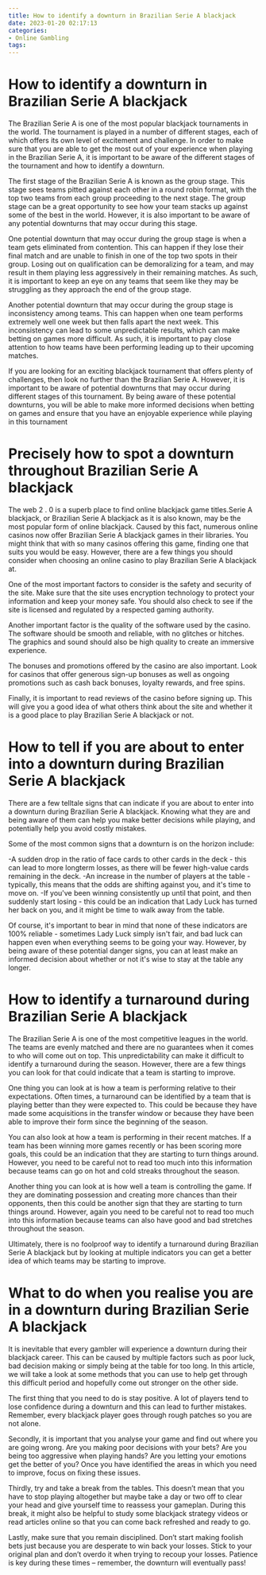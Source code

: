 ```yaml
---
title: How to identify a downturn in Brazilian Serie A blackjack
date: 2023-01-20 02:17:13
categories:
- Online Gambling
tags:
---
```



#  How to identify a downturn in Brazilian Serie A blackjack

The Brazilian Serie A is one of the most popular blackjack tournaments in the world. The tournament is played in a number of different stages, each of which offers its own level of excitement and challenge. In order to make sure that you are able to get the most out of your experience when playing in the Brazilian Serie A, it is important to be aware of the different stages of the tournament and how to identify a downturn.

The first stage of the Brazilian Serie A is known as the group stage. This stage sees teams pitted against each other in a round robin format, with the top two teams from each group proceeding to the next stage. The group stage can be a great opportunity to see how your team stacks up against some of the best in the world. However, it is also important to be aware of any potential downturns that may occur during this stage.

One potential downturn that may occur during the group stage is when a team gets eliminated from contention. This can happen if they lose their final match and are unable to finish in one of the top two spots in their group. Losing out on qualification can be demoralizing for a team, and may result in them playing less aggressively in their remaining matches. As such, it is important to keep an eye on any teams that seem like they may be struggling as they approach the end of the group stage.

Another potential downturn that may occur during the group stage is inconsistency among teams. This can happen when one team performs extremely well one week but then falls apart the next week. This inconsistency can lead to some unpredictable results, which can make betting on games more difficult. As such, it is important to pay close attention to how teams have been performing leading up to their upcoming matches.

If you are looking for an exciting blackjack tournament that offers plenty of challenges, then look no further than the Brazilian Serie A. However, it is important to be aware of potential downturns that may occur during different stages of this tournament. By being aware of these potential downturns, you will be able to make more informed decisions when betting on games and ensure that you have an enjoyable experience while playing in this tournament

#  Precisely how to spot a downturn throughout Brazilian Serie A blackjack 

The web 2 . 0 is a superb place to find online blackjack game titles.Serie A blackjack, or Brazilian Serie A blackjack as it is also known, may be the most popular form of online blackjack. Caused by this fact, numerous online casinos now offer Brazilian Serie A blackjack games in their libraries. You might think that with so many casinos offering this game, finding one that suits you would be easy. However, there are a few things you should consider when choosing an online casino to play Brazilian Serie A blackjack at.

One of the most important factors to consider is the safety and security of the site. Make sure that the site uses encryption technology to protect your information and keep your money safe. You should also check to see if the site is licensed and regulated by a respected gaming authority.

Another important factor is the quality of the software used by the casino. The software should be smooth and reliable, with no glitches or hitches. The graphics and sound should also be high quality to create an immersive experience.

The bonuses and promotions offered by the casino are also important. Look for casinos that offer generous sign-up bonuses as well as ongoing promotions such as cash back bonuses, loyalty rewards, and free spins.

Finally, it is important to read reviews of the casino before signing up. This will give you a good idea of what others think about the site and whether it is a good place to play Brazilian Serie A blackjack or not.

#  How to tell if you are about to enter into a downturn during Brazilian Serie A blackjack 

There are a few telltale signs that can indicate if you are about to enter into a downturn during Brazilian Serie A blackjack. Knowing what they are and being aware of them can help you make better decisions while playing, and potentially help you avoid costly mistakes.

Some of the most common signs that a downturn is on the horizon include:

-A sudden drop in the ratio of face cards to other cards in the deck - this can lead to more longterm losses, as there will be fewer high-value cards remaining in the deck.
-An increase in the number of players at the table - typically, this means that the odds are shifting against you, and it's time to move on.
-If you've been winning consistently up until that point, and then suddenly start losing - this could be an indication that Lady Luck has turned her back on you, and it might be time to walk away from the table.

Of course, it's important to bear in mind that none of these indicators are 100% reliable - sometimes Lady Luck simply isn't fair, and bad luck can happen even when everything seems to be going your way. However, by being aware of these potential danger signs, you can at least make an informed decision about whether or not it's wise to stay at the table any longer.

#  How to identify a turnaround during Brazilian Serie A blackjack 

The Brazilian Serie A is one of the most competitive leagues in the world. The teams are evenly matched and there are no guarantees when it comes to who will come out on top. This unpredictability can make it difficult to identify a turnaround during the season. However, there are a few things you can look for that could indicate that a team is starting to improve.

One thing you can look at is how a team is performing relative to their expectations. Often times, a turnaround can be identified by a team that is playing better than they were expected to. This could be because they have made some acquisitions in the transfer window or because they have been able to improve their form since the beginning of the season.

You can also look at how a team is performing in their recent matches. If a team has been winning more games recently or has been scoring more goals, this could be an indication that they are starting to turn things around. However, you need to be careful not to read too much into this information because teams can go on hot and cold streaks throughout the season.

Another thing you can look at is how well a team is controlling the game. If they are dominating possession and creating more chances than their opponents, then this could be another sign that they are starting to turn things around. However, again you need to be careful not to read too much into this information because teams can also have good and bad stretches throughout the season.

Ultimately, there is no foolproof way to identify a turnaround during Brazilian Serie A blackjack but by looking at multiple indicators you can get a better idea of which teams may be starting to improve.

#  What to do when you realise you are in a downturn during Brazilian Serie A blackjack

It is inevitable that every gambler will experience a downturn during their blackjack career. This can be caused by multiple factors such as poor luck, bad decision making or simply being at the table for too long. In this article, we will take a look at some methods that you can use to help get through this difficult period and hopefully come out stronger on the other side.

The first thing that you need to do is stay positive. A lot of players tend to lose confidence during a downturn and this can lead to further mistakes. Remember, every blackjack player goes through rough patches so you are not alone.

Secondly, it is important that you analyse your game and find out where you are going wrong. Are you making poor decisions with your bets? Are you being too aggressive when playing hands? Are you letting your emotions get the better of you? Once you have identified the areas in which you need to improve, focus on fixing these issues.

Thirdly, try and take a break from the tables. This doesn’t mean that you have to stop playing altogether but maybe take a day or two off to clear your head and give yourself time to reassess your gameplan. During this break, it might also be helpful to study some blackjack strategy videos or read articles online so that you can come back refreshed and ready to go.

Lastly, make sure that you remain disciplined. Don’t start making foolish bets just because you are desperate to win back your losses. Stick to your original plan and don’t overdo it when trying to recoup your losses. Patience is key during these times – remember, the downturn will eventually pass!